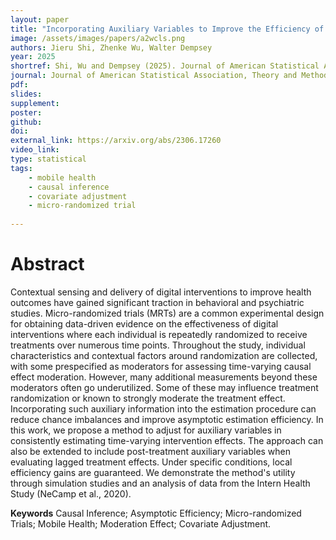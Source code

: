 ```yaml
---
layout: paper
title: "Incorporating Auxiliary Variables to Improve the Efficiency of Time-Varying Treatment Effect Estimation"
image: /assets/images/papers/a2wcls.png
authors: Jieru Shi, Zhenke Wu, Walter Dempsey
year: 2025
shortref: Shi, Wu and Dempsey (2025). Journal of American Statistical Association, Theory and Methods.
journal: Journal of American Statistical Association, Theory and Methods.
pdf: 
slides: 
supplement:   
poster: 
github: 
doi: 
external_link: https://arxiv.org/abs/2306.17260
video_link: 
type: statistical
tags:
    - mobile health
    - causal inference
    - covariate adjustment
    - micro-randomized trial
 
---
```


# Abstract

Contextual sensing and delivery of digital interventions to improve health outcomes have gained significant traction in behavioral and psychiatric studies. Micro-randomized trials (MRTs) are a common experimental design for obtaining data-driven evidence on the effectiveness of digital interventions where each individual is repeatedly randomized to receive treatments over numerous time points. Throughout the study, individual characteristics and contextual factors around randomization are collected, with some prespecified as moderators for assessing time-varying causal effect moderation. However, many additional measurements beyond these moderators often go underutilized. Some of these may influence treatment randomization or known to strongly moderate the treatment effect. Incorporating such auxiliary information into the estimation procedure can reduce chance imbalances and improve asymptotic estimation efficiency. In this work, we propose a method to adjust for auxiliary variables in consistently estimating time-varying intervention effects. The approach can also be extended to include post-treatment auxiliary variables when evaluating lagged treatment effects. Under specific conditions, local efficiency gains are guaranteed. We demonstrate the method's utility through simulation studies and an analysis of data from the Intern Health Study (NeCamp et al., 2020).

**Keywords** Causal Inference; Asymptotic Efficiency; Micro-randomized Trials; Mobile Health; Moderation Effect; Covariate Adjustment.
